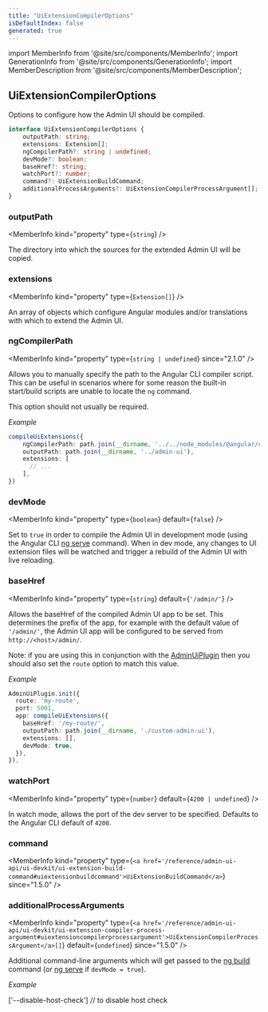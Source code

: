 ```yaml
---
title: "UiExtensionCompilerOptions"
isDefaultIndex: false
generated: true
---
```

<!-- This file was generated from the Vendure source. Do not modify. Instead, re-run the "docs:build" script -->
import MemberInfo from '@site/src/components/MemberInfo';
import GenerationInfo from '@site/src/components/GenerationInfo';
import MemberDescription from '@site/src/components/MemberDescription';


## UiExtensionCompilerOptions

<GenerationInfo sourceFile="packages/ui-devkit/src/compiler/types.ts" sourceLine="364" packageName="@vendure/ui-devkit" />

Options to configure how the Admin UI should be compiled.

```ts title="Signature"
interface UiExtensionCompilerOptions {
    outputPath: string;
    extensions: Extension[];
    ngCompilerPath?: string | undefined;
    devMode?: boolean;
    baseHref?: string;
    watchPort?: number;
    command?: UiExtensionBuildCommand;
    additionalProcessArguments?: UiExtensionCompilerProcessArgument[];
}
```

<div className="members-wrapper">

### outputPath

<MemberInfo kind="property" type={`string`}   />

The directory into which the sources for the extended Admin UI will be copied.
### extensions

<MemberInfo kind="property" type={`Extension[]`}   />

An array of objects which configure Angular modules and/or
translations with which to extend the Admin UI.
### ngCompilerPath

<MemberInfo kind="property" type={`string | undefined`}  since="2.1.0"  />

Allows you to manually specify the path to the Angular CLI compiler script. This can be useful in scenarios
where for some reason the built-in start/build scripts are unable to locate the `ng` command.

This option should not usually be required.

*Example*

```ts
compileUiExtensions({
    ngCompilerPath: path.join(__dirname, '../../node_modules/@angular/cli/bin/ng.js'),
    outputPath: path.join(__dirname, '../admin-ui'),
    extensions: [
      // ...
    ],
})
```
### devMode

<MemberInfo kind="property" type={`boolean`} default={`false`}   />

Set to `true` in order to compile the Admin UI in development mode (using the Angular CLI
[ng serve](https://angular.io/cli/serve) command). When in dev mode, any changes to
UI extension files will be watched and trigger a rebuild of the Admin UI with live
reloading.
### baseHref

<MemberInfo kind="property" type={`string`} default={`'/admin/'`}   />

Allows the baseHref of the compiled Admin UI app to be set. This determines the prefix
of the app, for example with the default value of `'/admin/'`, the Admin UI app
will be configured to be served from `http://<host>/admin/`.

Note: if you are using this in conjunction with the <a href='/reference/core-plugins/admin-ui-plugin/#adminuiplugin'>AdminUiPlugin</a> then you should
also set the `route` option to match this value.

*Example*

```ts
AdminUiPlugin.init({
  route: 'my-route',
  port: 5001,
  app: compileUiExtensions({
    baseHref: '/my-route/',
    outputPath: path.join(__dirname, './custom-admin-ui'),
    extensions: [],
    devMode: true,
  }),
}),
```
### watchPort

<MemberInfo kind="property" type={`number`} default={`4200 | undefined`}   />

In watch mode, allows the port of the dev server to be specified. Defaults to the Angular CLI default
of `4200`.
### command

<MemberInfo kind="property" type={`<a href='/reference/admin-ui-api/ui-devkit/ui-extension-build-command#uiextensionbuildcommand'>UiExtensionBuildCommand</a>`}  since="1.5.0"  />

### additionalProcessArguments

<MemberInfo kind="property" type={`<a href='/reference/admin-ui-api/ui-devkit/ui-extension-compiler-process-argument#uiextensioncompilerprocessargument'>UiExtensionCompilerProcessArgument</a>[]`} default={`undefined`}  since="1.5.0"  />

Additional command-line arguments which will get passed to the [ng build](https://angular.io/cli/build)
command (or [ng serve](https://angular.io/cli/serve) if `devMode = true`).

*Example*

['--disable-host-check'] // to disable host check


</div>
